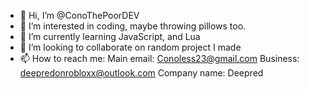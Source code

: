 - 👋 Hi, I’m @ConoThePoorDEV
- 👀 I’m interested in coding, maybe throwing pillows too.
- 🌱 I’m currently learning JavaScript, and Lua
- 💞️ I’m looking to collaborate on random project I made
- 📫 How to reach me: Main email: Conoless23@gmail.com   Business: deepredonrobloxx@outlook.com
Company name: Deepred

<!---
ConoThePoorDEV/ConoThePoorDEV is a ✨ special ✨ repository because its `README.md` (this file) appears on your GitHub profile.
You can click the Preview link to take a look at your changes.
--->
